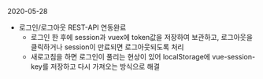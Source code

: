 2020-05-28

- 로그인/로그아웃 REST-API 연동완료
  - 로그인 한 후에 session과 vuex에 token값을 저장하여 보관하고, 로그아웃을 클릭하거나 session이 만료되면 로그아웃되도록 처리
  - 새로고침을 하면 로그인이 풀리는 현상이 있어 localStorage에 vue-session-key를 저장하고 다시 가져오는 방식으로 해결

